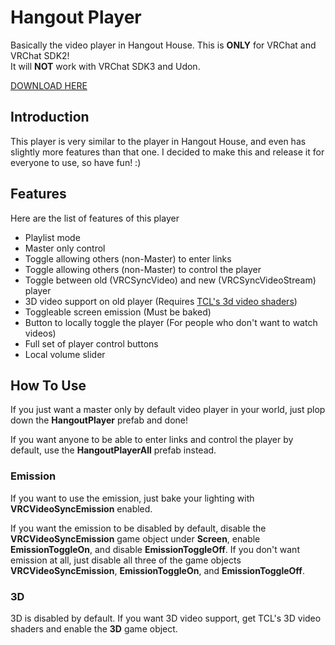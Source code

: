 # Hangout Player
Basically the video player in Hangout House. This is **ONLY** for VRChat and VRChat SDK2!\
It will **NOT** work with VRChat SDK3 and Udon.

[DOWNLOAD HERE](https://github.com/MunifiSense/Hangout-Player/releases/download/1.0/HangoutPlayer.unitypackage)

## Introduction
This player is very similar to the player in Hangout House, and even has slightly more features than that one. I decided to make this and release it for everyone to use, so have fun! :)

## Features
Here are the list of features of this player
- Playlist mode
- Master only control
- Toggle allowing others (non-Master) to enter links
- Toggle allowing others (non-Master) to control the player
- Toggle between old (VRCSyncVideo) and new (VRCSyncVideoStream) player
- 3D video support on old player (Requires [TCL's 3d video shaders](https://github.com/TCL987/UnityShaders))
- Toggleable screen emission (Must be baked)
- Button to locally toggle the player (For people who don't want to watch videos)
- Full set of player control buttons
- Local volume slider

## How To Use
If you just want a master only by default video player in your world, just plop down the **HangoutPlayer** prefab and done!

If you want anyone to be able to enter links and control the player by default, use the **HangoutPlayerAll** prefab instead.

### Emission
If you want to use the emission, just bake your lighting with **VRCVideoSyncEmission** enabled.

If you want the emission to be disabled by default, disable the **VRCVideoSyncEmission** game object under **Screen**, enable **EmissionToggleOn**, and disable **EmissionToggleOff**. If you don't want emission at all, just disable all three of the game objects **VRCVideoSyncEmission**, **EmissionToggleOn**, and **EmissionToggleOff**.

### 3D

3D is disabled by default. If you want 3D video support, get TCL's 3D video shaders and enable the **3D** game object.
